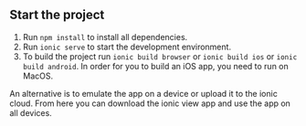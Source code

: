 ## Start the project

1. Run `npm install` to install all dependencies.
2. Run `ionic serve` to start the development environment.
3. To build the project run `ionic build browser` or `ionic build ios` or `ionic build android`. In order for you to build an iOS app, you need to run on MacOS.

An alternative is to emulate the app on a device or upload it to the ionic cloud. From here you can download the ionic view app and use the app on all devices.
